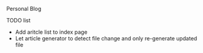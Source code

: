 Personal Blog

TODO list
* Add aritcle list to index page
* Let article generator to detect file change and only re-generate updated file
